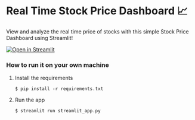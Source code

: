 # Real Time Stock Price Dashboard 📈

View and analyze the real time price of stocks with this simple Stock Price Dashboard using Streamlit!

[![Open in Streamlit](https://static.streamlit.io/badges/streamlit_badge_black_white.svg)](https://stockprice-app.streamlit.app/)

### How to run it on your own machine

1. Install the requirements

   ```
   $ pip install -r requirements.txt
   ```

2. Run the app

   ```
   $ streamlit run streamlit_app.py
   ```
